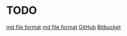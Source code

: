 # TODO

[md file format](https://ru.wikipedia.org/wiki/Markdown)
[md file format](https://guides.github.com/features/mastering-markdown/)
[GitHub](https://github.com/marbug/courses-marbug)
[Bitbucket](https://bitbucket.org/marbug/courses-marbug)

